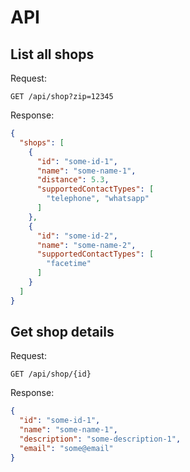 # API

## List all shops

Request:
```
GET /api/shop?zip=12345
```

Response:
```json
{
  "shops": [
    {
      "id": "some-id-1",
      "name": "some-name-1",
      "distance": 5.3,
      "supportedContactTypes": [
        "telephone", "whatsapp"
      ]
    },
    {
      "id": "some-id-2",
      "name": "some-name-2",
      "supportedContactTypes": [
        "facetime"
      ]
    }    
  ]
}
```

## Get shop details

Request:
```
GET /api/shop/{id}
```

Response:
```json
{
  "id": "some-id-1",
  "name": "some-name-1",
  "description": "some-description-1",
  "email": "some@email"
}
```
